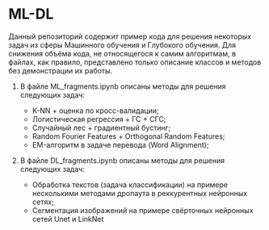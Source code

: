 # ML-DL

Данный репозиторий содержит пример кода для решения некоторых задач из сферы Машинного обучения и Глубокого обучения. Для снижения объёма кода, не относящегося к самим алгоритмам, в файлах, как правило, представлено только описание классов и методов без демонстрации их работы.

1. В файле ML_fragments.ipynb описаны методы для решения следующих задач:
   - K-NN + оценка по кросс-валидации;
   - Логистическая регрессия + ГС + СГС;
   - Случайный лес + градиентный бустинг;
   - Random Fourier Features + Orthogonal Random Features;
   - EM-алгоритм в задаче перевода (Word Alignment);

2. В файле DL_fragments.ipynb описаны методы для решения следующих задач:
   - Обработка текстов (задача классификации) на примере несколькими методами дропаута в реккурентных нейронных сетях;
   - Сегментация изображений на примере свёрточных нейронных сетей Unet и LinkNet
